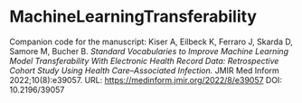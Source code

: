 # MachineLearningTransferability
Companion code for the manuscript:
Kiser A, Eilbeck K, Ferraro J, Skarda D, Samore M, Bucher B.
<em>Standard Vocabularies to Improve Machine Learning Model Transferability With Electronic Health Record Data: Retrospective Cohort Study Using Health Care–Associated Infection.</em>
JMIR Med Inform 2022;10(8):e39057.
URL: https://medinform.jmir.org/2022/8/e39057
DOI: 10.2196/39057
